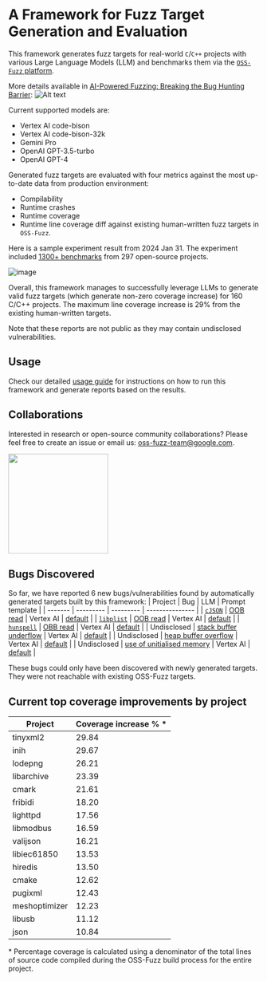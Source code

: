 # A Framework for Fuzz Target Generation and Evaluation

This framework generates fuzz targets for real-world `C`/`C++` projects with
various Large Language Models (LLM) and benchmarks them via the
[`OSS-Fuzz` platform](https://github.com/google/oss-fuzz).

More details available in [AI-Powered Fuzzing: Breaking the Bug Hunting Barrier](https://security.googleblog.com/2023/08/ai-powered-fuzzing-breaking-bug-hunting.html):
![Alt text](images/Overview.png "Overview")

Current supported models are:
- Vertex AI code-bison
- Vertex AI code-bison-32k
- Gemini Pro
- OpenAI GPT-3.5-turbo
- OpenAI GPT-4

Generated fuzz targets are evaluated with four metrics against the most up-to-date data from production environment:
- Compilability
- Runtime crashes
- Runtime coverage
- Runtime line coverage diff against existing human-written fuzz targets in `OSS-Fuzz`.

Here is a sample experiment result from 2024 Jan 31.
The experiment included [1300+ benchmarks](./benchmark-sets/all) from 297 open-source projects.

![image](https://github.com/google/oss-fuzz-gen/assets/759062/fa53698b-e44c-4b58-b5e7-798337c8b752)

Overall, this framework manages to successfully leverage LLMs to generate valid fuzz targets (which generate non-zero coverage increase)
for 160 C/C++ projects. The maximum line coverage increase is 29% from the existing human-written targets.

Note that these reports are not public as they may contain undisclosed vulnerabilities. 

## Usage

Check our detailed [usage guide](./USAGE.md) for instructions on how to run this framework and generate reports based on the results.

## Collaborations
Interested in research or open-source community collaborations?
Please feel free to create an issue or email us: oss-fuzz-team@google.com.

<img src="images/Collaboration.png" width="200" height="200">

## Bugs Discovered

So far, we have reported 6 new bugs/vulnerabilities found by automatically generated targets built
by this framework:
| Project |    Bug    |    LLM    | Prompt template |
| ------- | --------- | --------- | --------------- |
| [`cJSON`](https://github.com/google/oss-fuzz/tree/master/projects/cjson) | [OOB read](https://github.com/DaveGamble/cJSON/issues/800) | Vertex AI | [default](prompts/template_xml) |
| [`libplist`](https://github.com/google/oss-fuzz/tree/master/projects/libplist) | [OOB read](https://github.com/libimobiledevice/libplist/issues/244) | Vertex AI | [default](prompts/template_xml) |
| [`hunspell`](https://github.com/google/oss-fuzz/tree/master/projects/hunspell) | [OBB read](https://github.com/hunspell/hunspell/issues/996) | Vertex AI | [default](prompts/template_xml) |
| Undisclosed | [stack buffer underflow](https://bugs.chromium.org/p/oss-fuzz/issues/detail?id=67483) | Vertex AI | [default](prompts/template_xml) |
| Undisclosed | [heap buffer overflow](https://bugs.chromium.org/p/oss-fuzz/issues/detail?id=67497) | Vertex AI | [default](prompts/template_xml) |
| Undisclosed | [use of unitialised memory](https://bugs.chromium.org/p/oss-fuzz/issues/detail?id=67516) | Vertex AI | [default](prompts/template_xml) |

These bugs could only have been discovered with newly generated targets. They were not reachable with existing OSS-Fuzz targets.

## Current top coverage improvements by project

| Project  | Coverage increase % * |
|----------|-------------------|
| tinyxml2 | 29.84 |
| inih | 29.67 |   
| lodepng | 26.21 |
| libarchive | 23.39 |
| cmark | 21.61 | 
| fribidi | 18.20 |    
| lighttpd | 17.56 |
| libmodbus | 16.59 |
| valijson | 16.21 |
| libiec61850 | 13.53 |
| hiredis | 13.50 |
| cmake | 12.62 | 
| pugixml | 12.43 | 
| meshoptimizer | 12.23 |
| libusb | 11.12 | 
| json | 10.84 |

\* Percentage coverage is calculated using a denominator of the total lines of source code compiled during the
OSS-Fuzz build process for the entire project.
